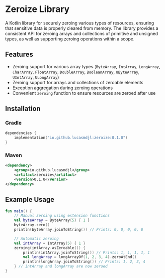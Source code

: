# Zeroize Library

A Kotlin library for securely zeroing various types of resources, ensuring that sensitive data is properly cleared from memory. The library provides a consistent API for zeroing arrays and collections of primitive and unsigned types, as well as supporting zeroing operations within a scope.

## Features

- Zeroing support for various array types (`ByteArray`, `IntArray`, `LongArray`, `CharArray`, `FloatArray`, `DoubleArray`, `BooleanArray`, `UByteArray`, `UIntArray`, `ULongArray`)
- Zeroing support for arrays and collections of zeroable elements
- Exception aggregation during zeroing operations
- Convenient `zeroing` function to ensure resources are zeroed after use

## Installation

### Gradle

```kotlin
dependencies {
    implementation("io.github.lucasmdjl:zeroize:0.1.0")
}
```

### Maven

```xml
<dependency>
    <group>io.github.lucasmdjl</group>
    <artifact>zeroize</artifact>
    <version>0.1.0</version>
</dependency>
```

## Example Usage

```kotlin
fun main() {
    // Manual zeroing using extension functions
    val byteArray = ByteArray(5) { 1 }
    byteArray.zero()
    println(byteArray.joinToString()) // Prints: 0, 0, 0, 0, 0

    // Automatic zeroing
    val intArray = IntArray(5) { 1 }
    zeroing(intArray.asZeroable()) {
        println(intArray.joinToString()) // Prints: 1, 1, 1, 1, 1
        val longArray = longArrayOf(1, 2, 3, 4).zeroAtEnd()
        println(longArray.joinToString()) // Prints: 1, 2, 3, 4
    } // intArray and longArray are now zeroed
}
```
